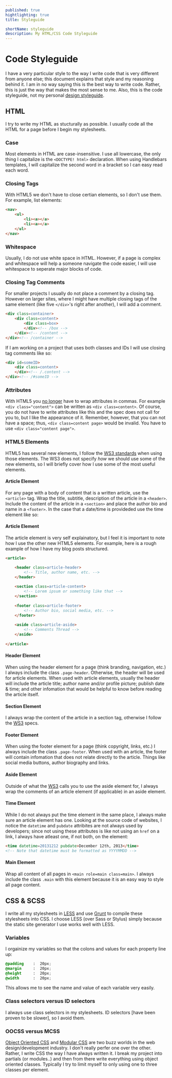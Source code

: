 ```yaml
---
published: true
hightlighting: true
title: Styleguide

shortName: styleguide
description: My HTML/CSS Code Styleguide
---
```


# Code Styleguide
I have a very particular style to the way I write code that is very different from anyone else; this document explains that style and my reasoning behind it. I am in no way saying this is the best way to write code. Rather, this is just the way that makes the most sense to me. Also, this is the code styleguide, not my personal [design styleguide](http://pburtchaell.com/design-styleguide/ "design styleguide").
 
## HTML 
I try to write my HTML as stucturally as possible. I usually code all the HTML for a page before I begin my stylesheets. 

### Case
Most elements in HTML are case-insensitive. I use all lowercase, the only thing I capitalize is the `<DOCTYPE! html>` declaration. When using Handlebars templates, I will capitalize the second word in a bracket so I can easy read each word.

### Closing Tags
With HTML5 we don't have to close certian elements, so I don't use them. For example, list elements:

```html
<nav>
	<ul>
		<li><a></a>
		<li><a></a>
	</ul>
</nav>
```

### Whitespace
Usually, I do not use white space in HTML. However, if a page is complex and whitespace will help a someone navigate the code easier, I will use whitespace to seperate major blocks of code. 

### Closing Tag Comments
For smaller projects I usually do not place a comment by a closing tag. However on larger sites, where I might have multiple closing tags of the same element (like five `</div>`'s right after another), I will add a comment.

```html
<div class=container>
	<div class=content>
		<div class=box>
		</div><!-- /box -->
	</div><!-- /content -->
</div><!-- /container -->
```

If I am working on a project that uses both classes and IDs I will use closing tag comments like so: 

```html
<div id=someID>
	<div class=content>
	</div><!-- /.content -->
</div><!-- /#someID -->
```

### Attributes
With HTML5 you [no longer]() have to wrap attributes in commas. For example `<div class="content">` can be written as `<div class=content>`. Of course, you do not have to write attributes like this and the spec does not call for you to, but I like the appearance of it. Remember, however, that you can not have a space; thus, `<div class=content page>` would be invalid. You have to use `<div class="content page">`.

### HTML5 Elements
HTML5 has several new elements, I follow the [WS3 standards]() when using those elements. The WS3 does not specify _how_ we should use some of the new elements, so I will briefly cover how I use some of the most useful elements.  

#### Article Element
For any page with a body of content that is a written article, use the `<article>` tag. Wrap the title, subtitle, description of the article in a `<header>`. Include the content of the article in a `<section>` and place the author bio and name in a `<footer>`. In the case that a date/time is provideded use the time element like so: 

#### Article Element 
The article element is very self explainatory, but I feel it is important to note how I use the other new HTML5 elements. For example, here is a rough example of how I have my blog posts structured.  

```html
<article>

	<header class=article-header>
		<!-- Title, author name, etc. -->
	</header>
	
	<section class=article-content>
		<!-- Lorem ipsum or something like that -->
	</section>
	
	<footer class=article-footer>
		<!-- Author bio, social media, etc. -->
	</footer>
	
	<aside class=article-aside> 
		<!-- Comments Thread -->
	</aside>
	
</article>
```

#### Header Element
When using the header element for a page (think branding, navigation, etc.) I always include the class `.page-header`. Otherwise, the header will be used for article elements. When used with article elements, usually the header will include the article title; author name and/or profile picture; publish date & time; and other infomation that would be helpful to know before reading the article itself. 

#### Section Element 
I always wrap the content of the article in a section tag, otherwise I follow the [WS3](http:// "WS3") specs.

#### Footer Element
When using the footer element for a page (think copyright, links, etc.) I always include the class `.page-footer`. When used with an article, the footer will contain infomation that does not relate directly to the article. Things like social media buttons, author biography and links.  

#### Aside Element
Outside of what the [WS3](http:// "WS3") calls you to use the aside element for, I always wrap the comments of an article element (if applicable) in an aside element.  

#### Time Element
While I do not always put the time element in the same place, I always make sure an article element has one. Looking at the source code of websites, I notice the `datetime` and `pubdate` attribites are not always used by developers; since not using these attributes is like not using an `href` on a link, I always have atleast one, if not both, on the element:

```html
<time datetime=20131212 pubdate>December 12th, 2013</time>
<!-- Note that datetime must be formatted as YYYYMMDD -->
```

#### Main Element
Wrap all content of all pages in `<main role=main class=main>`. I always include the class `.main` with this element because it is an easy way to style all page content. 

## CSS & SCSS
I write all my stylesheets in [LESS]() and use [Grunt]() to compile these stylesheets into CSS. I choose LESS (over Sass or Stylus) simply because the static site generator I use works well with LESS.

### Variables
I orgainize my variables so that the colons and values for each property line up:

```scss
@padding    :  20px;
@margin     :  20px;
@height     :  20px;
@width      :  20px;	
```

This allows me to see the name and value of each variable very easily. 

### Class selectors versus ID selectors
I always use class selectors in my stylesheets. ID selectors [have been proven to be slower], so I avoid them. 

### OOCSS versus MCSS
[Object Oriented CSS]() and [Modular CSS]() are two buzz worlds in the web design/development industry. I don't really perfer one over the other. Rather, I write CSS the way I have always written it. I break my project into partials (or modules..) and then from there write everything using object oriented classes. Typically I try to limit myself to only using one to three classes per element.

